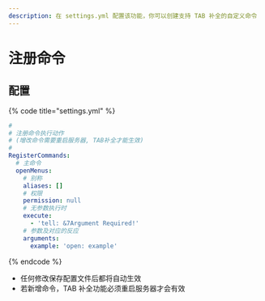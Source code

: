 ```yaml
---
description: 在 settings.yml 配置该功能，你可以创建支持 TAB 补全的自定义命令
---
```


# 注册命令

## 配置

{% code title="settings.yml" %}
```yaml
#
# 注册命令执行动作
# (增改命令需要重启服务器, TAB补全才能生效)
#
RegisterCommands:
  # 主命令
  openMenus:
    # 别称
    aliases: []
    # 权限
    permission: null
    # 无参数执行时
    execute:
      - 'tell: &7Argument Required!'
    # 参数及对应的反应
    arguments:
      example: 'open: example'
```
{% endcode %}

* 任何修改保存配置文件后都将自动生效
* 若新增命令，TAB 补全功能必须重启服务器才会有效

